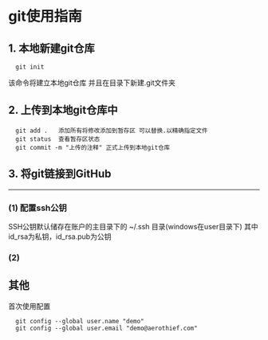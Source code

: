 # git使用指南
## 1. 本地新建git仓库
```shell
  git init
```
该命令将建立本地git仓库 并且在目录下新建.git文件夹

## 2. 上传到本地git仓库中
```shell
  git add .   添加所有将修改添加到暂存区 可以替换.以精确指定文件
  git status  查看暂存区状态
  git commit -m "上传的注释" 正式上传到本地git仓库
```

## 3. 将git链接到GitHub
---
### (1) 配置ssh公钥
SSH公钥默认储存在账户的主目录下的 ~/.ssh 目录(windows在user目录下)
其中id_rsa为私钥，id_rsa.pub为公钥
### (2)

## 其他
首次使用配置
```
  git config --global user.name "demo"
  git config --global user.email "demo@aerothief.com"
```  
